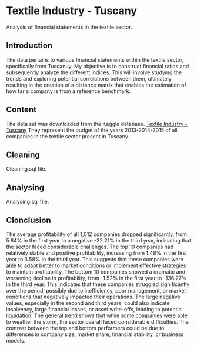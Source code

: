 # Textile Industry - Tuscany
Analysis of financial statements in the textile sector.

## Introduction
The data pertains to various financial statements within the textile sector, specifically from Tuscanuy. 
My objective is to construct financial ratios and subsequently analyze the different indices. This will involve studying the trends and exploring potential correlations between them, ultimately resulting in the creation of a distance matrix that enables the estimation of how far a company is from a reference benchmark.

## Content
The data set was downloaded from the Kaggle database.
[Textile Industry - Tuscany](https://www.kaggle.com/datasets/tili1992/textile-industry-tuscany/data) 
They represent the budget of the years 2013-2014-2015 of all companies in the textile sector present in Tuscany.

## Cleaning
Cleaning.sql file.

## Analysing
Analysing.sql file.

## Clonclusion
The average profitability of all 1,012 companies dropped significantly, from 5.84% in the first year to a negative -32.21% in the third year, indicating that the sector faced considerable challenges.
The top 10 companies had relatively stable and positive profitability, increasing from 1.48% in the first year to 3.58% in the third year. This suggests that these companies were able to adapt better to market conditions or implement effective strategies to maintain profitability.
The bottom 10 companies showed a dramatic and worsening decline in profitability, from -1.52% in the first year to -136.27% in the third year. This indicates that these companies struggled significantly over the period, possibly due to inefficiency, poor management, or market conditions that negatively impacted their operations. The large negative values, especially in the second and third years, could also indicate insolvency, large financial losses, or asset write-offs, leading to potential liquidation.
The general trend shows that while some companies were able to weather the storm, the sector overall faced considerable difficulties. The contrast between the top and bottom performers could be due to differences in company size, market share, financial stability, or business models.
